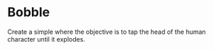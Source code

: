 # Bobble
Create a simple where the objective is to tap the head of the human character until it explodes.
